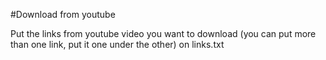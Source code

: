 #Download from youtube

Put the links from youtube video you want to download (you can put more than one link, put it one under the other) on links.txt

